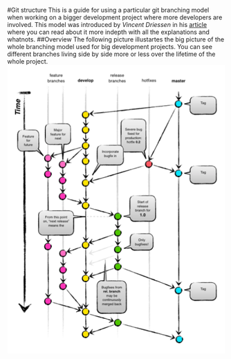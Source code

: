 #Git structure
This is a guide for using a particular git branching model when working on a
bigger development project where more developers are involved. This model was
introduced by *Vincent Driessen* in his [article](http://nvie.com/posts/a-successful-git-branching-model/)
where you can read about it more indepth with all the explanations and whatnots.
##Overview
The following picture illustartes the big picture of the whole branching model
used for big development projects. You can see different branches living side by
side more or less over the lifetime of the whole project.
![Git structure](assets/git-structure/git-structure.png)
